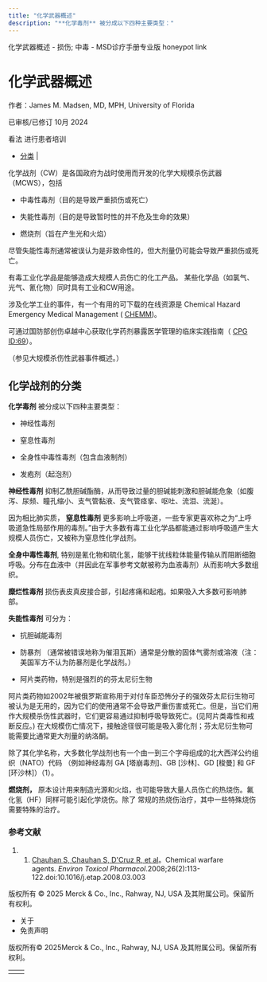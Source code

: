 ```yaml
---
title: "化学武器概述"
description: "**化学毒剂** 被分成以下四种主要类型："
---
```


﻿化学武器概述 \- 损伤; 中毒 \- MSD诊疗手册专业版 honeypot link

# 化学武器概述

作者：James M. Madsen, MD, MPH, University of Florida

已审核/已修订 10月 2024

看法 进行患者培训

- [分类](#分类_v6683151_zh) \|

化学战剂（CW）是各国政府为战时使用而开发的化学大规模杀伤武器（MCWS），包括

- 中毒性毒剂（目的是导致严重损伤或死亡）

- 失能性毒剂（目的是导致暂时性的并不危及生命的效果）

- 燃烧剂（旨在产生光和火焰）


尽管失能性毒剂通常被误认为是非致命性的，但大剂量仍可能会导致严重损伤或死亡。

有毒工业化学品是能够造成大规模人员伤亡的化工产品。 某些化学品（如氯气、光气、氰化物）同时具有工业和CW用途。

涉及化学工业的事件，有一个有用的可下载的在线资源是 Chemical Hazard Emergency Medical Management ( [CHEMM](https://chemm.hhs.gov))。

可通过国防部创伤卓越中心获取化学药剂暴露医学管理的临床实践指南（ [CPG ID:69](https://jts.health.mil/assets/docs/cpgs/Chemical_Biological_Radiological_Nuclear_Injury_Response_Part_2_Medical_Management_25_Mar_2022_ID69.pdf)）。

（参见大规模杀伤性武器事件概述。）

## 化学战剂的分类

**化学毒剂** 被分成以下四种主要类型：

- 神经性毒剂

- 窒息性毒剂

- 全身性中毒性毒剂（包含血液制剂）

- 发疱剂（起泡剂）


**神经性毒剂** 抑制乙酰胆碱酯酶，从而导致过量的胆碱能刺激和胆碱能危象（如腹泻、尿频、瞳孔缩小、支气管黏液、支气管痉挛、呕吐、流泪、流涎）。

因为相比肺实质， **窒息性毒剂** 更多影响上呼吸道，一些专家更喜欢称之为“上呼吸道急性局部作用的毒剂。”由于大多数有毒工业化学品都能通过影响呼吸道产生大规模人员伤亡，又被称为窒息性化学战剂。

**全身中毒性毒剂**, 特别是氰化物和硫化氢，能够干扰线粒体能量传输从而阻断细胞呼吸。分布在血液中（并因此在军事参考文献被称为血液毒剂）从而影响大多数组织。

**糜烂性毒剂** 损伤表皮真皮接合部，引起疼痛和起疱。如果吸入大多数可影响肺部。

**失能性毒剂** 可分为：

- 抗胆碱能毒剂

- 防暴剂 （通常被错误地称为催泪瓦斯）通常是分散的固体气雾剂或溶液（注：美国军方不认为防暴剂是化学战剂。）

- 阿片类药物，特别是强烈的的芬太尼衍生物


阿片类药物如2002年被俄罗斯宣称用于对付车臣恐怖分子的强效芬太尼衍生物可被认为是无用的，因为它们的使用通常不会导致严重伤害或死亡。但是，当它们用作大规模杀伤性武器时，它们更容易通过抑制呼吸导致死亡。(见阿片类毒性和戒断反应。) 在大规模伤亡情况下，接触途径很可能是吸入雾化剂；芬太尼衍生物可能需要比通常更大剂量的纳洛酮。

除了其化学名称，大多数化学战剂也有一个由一到三个字母组成的北大西洋公约组织（NATO）代码 （例如神经毒剂 GA \[塔崩毒剂\]、GB \[沙林\]、GD \[梭曼\] 和 GF \[环沙林\]）（1）。

**燃烧剂，** 原本设计用来制造光源和火焰，也可能导致大量人员伤亡的热烧伤。氟化氢（HF）同样可能引起化学烧伤。除了 常规的热烧伤治疗，其中一些特殊烧伤需要特殊的治疗。

### 参考文献

1. 1. [Chauhan S, Chauhan S, D'Cruz R, et al](https://pubmed.ncbi.nlm.nih.gov/21783898/)。Chemical warfare agents. _Environ Toxicol Pharmacol_.2008;26(2):113-122.doi:10.1016/j.etap.2008.03.003




版权所有 © 2025
Merck & Co., Inc., Rahway, NJ, USA 及其附属公司。保留所有权利。

- 关于
- 免责声明

版权所有© 2025Merck & Co., Inc., Rahway, NJ, USA 及其附属公司。保留所有权利。

|     |     |
| --- | --- |
|  |  |